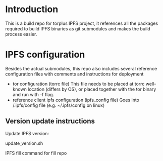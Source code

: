 # Introduction 
This is a build repo for torplus IPFS project, it references all the packages required to build IPFS binaries as git submodules and makes the build process easier. 

# IPFS configuration
Besides the actual submodules, this repo also includes several reference configuration files with comments and instructions for deployment

- tor configuration (torrc file)
  This file needs to be placed at torrc well-known location (differs by OS), or placed together with the tor binary and run with -f flag.
- reference client ipfs configuration (ipfs_config file)
  Goes into <user folder>/.ipfs/config file (e.g. ~/.ipfs/config on linux)

## Version update  instructions

Update IPFS version:

update_version.sh 

IPFS fill command for fill repo
